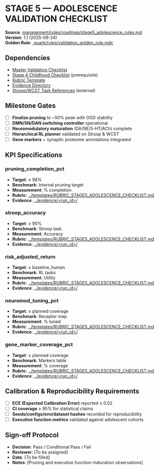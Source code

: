 # STAGE 5 — ADOLESCENCE VALIDATION CHECKLIST

**Source**: [management/rules/roadmap/stage5_adolescence_rules.md](../../../management/rules/roadmap/stage5_adolescence_rules.md)  
**Version**: 1.1 (2025-09-24)  
**Golden Rule**: [.quark/rules/validation_golden_rule.mdc](../../../.quark/rules/validation_golden_rule.mdc)  

## Dependencies
- [Master Validation Checklist](../MASTER_VALIDATION_CHECKLIST.md)
- [Stage 4 Childhood Checklist](./STAGE4_CHILDHOOD_CHECKLIST.md) (prerequisite)
- [Rubric Template](../templates/RUBRIC_STAGE5_ADOLESCENCE_CHECKLIST.md)
- [Evidence Directory](../evidence/)
- [Stroop/WCST Task References](https://example.com/stroop-wcst) (external)

## Milestone Gates
- [ ] **Finalize pruning** to ~50% peak with OGD stability
- [ ] **DMN/SN/DAN switching controller** operational
- [ ] **Neuromodulatory maturation** (DA/NE/5-HT/ACh) complete
- [ ] **Hierarchical RL planner** validated on Stroop & WCST
- [ ] **Gene markers** + synaptic proteome annotations integrated

## KPI Specifications

### pruning_completion_pct
- **Target**: ≥ 98%
- **Benchmark**: Internal pruning target
- **Measurement**: % completion
- **Rubric**: [../templates/RUBRIC_STAGE5_ADOLESCENCE_CHECKLIST.md](../templates/RUBRIC_STAGE5_ADOLESCENCE_CHECKLIST.md)
- **Evidence**: [../evidence/<run_id>/](../evidence/)

### stroop_accuracy
- **Target**: ≥ 95%
- **Benchmark**: Stroop task
- **Measurement**: Accuracy
- **Rubric**: [../templates/RUBRIC_STAGE5_ADOLESCENCE_CHECKLIST.md](../templates/RUBRIC_STAGE5_ADOLESCENCE_CHECKLIST.md)
- **Evidence**: [../evidence/<run_id>/](../evidence/)

### risk_adjusted_return
- **Target**: ≥ baseline_human
- **Benchmark**: RL tasks
- **Measurement**: Utility
- **Rubric**: [../templates/RUBRIC_STAGE5_ADOLESCENCE_CHECKLIST.md](../templates/RUBRIC_STAGE5_ADOLESCENCE_CHECKLIST.md)
- **Evidence**: [../evidence/<run_id>/](../evidence/)

### neuromod_tuning_pct
- **Target**: ≥ planned coverage
- **Benchmark**: Receptor map
- **Measurement**: % tuned
- **Rubric**: [../templates/RUBRIC_STAGE5_ADOLESCENCE_CHECKLIST.md](../templates/RUBRIC_STAGE5_ADOLESCENCE_CHECKLIST.md)
- **Evidence**: [../evidence/<run_id>/](../evidence/)

### gene_marker_coverage_pct
- **Target**: ≥ planned coverage
- **Benchmark**: Markers table
- **Measurement**: % coverage
- **Rubric**: [../templates/RUBRIC_STAGE5_ADOLESCENCE_CHECKLIST.md](../templates/RUBRIC_STAGE5_ADOLESCENCE_CHECKLIST.md)
- **Evidence**: [../evidence/<run_id>/](../evidence/)

## Calibration & Reproducibility Requirements
- [ ] **ECE (Expected Calibration Error)** reported ≤ 0.02
- [ ] **CI coverage** ≥ 95% for statistical claims
- [ ] **Seeds/configs/env/dataset hashes** recorded for reproducibility
- [ ] **Executive function metrics** validated against adolescent cohorts

## Sign-off Protocol
- **Decision**: Pass / Conditional Pass / Fail
- **Reviewer**: [To be assigned]
- **Date**: [To be filled]
- **Notes**: [Pruning and executive function maturation observations]
